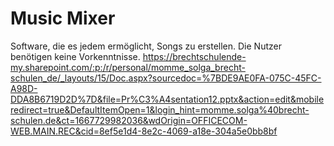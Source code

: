 # Music Mixer

Software, die es jedem ermöglicht, Songs zu erstellen. Die Nutzer benötigen keine Vorkenntnisse.
https://brechtschulende-my.sharepoint.com/:p:/r/personal/momme_solga_brecht-schulen_de/_layouts/15/Doc.aspx?sourcedoc=%7BDE9AE0FA-075C-45FC-A98D-DDA8B6719D2D%7D&file=Pr%C3%A4sentation12.pptx&action=edit&mobileredirect=true&DefaultItemOpen=1&login_hint=momme.solga%40brecht-schulen.de&ct=1667729982036&wdOrigin=OFFICECOM-WEB.MAIN.REC&cid=8ef5e1d4-8e2c-4069-a18e-304a5e0bb8bf
